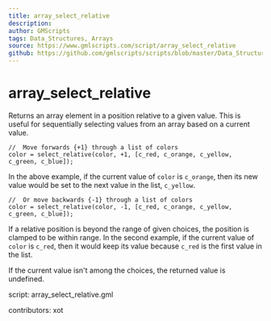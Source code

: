 ```yaml
---
title: array_select_relative
description: 
author: GMScripts
tags: Data_Structures, Arrays
source: https://www.gmlscripts.com/script/array_select_relative
github: https://github.com/gmlscripts/scripts/blob/master/Data_Structures/Arrays/array_select_relative.gml
---
```


array_select_relative
=====================

Returns an array element in a position relative to a given value. This is useful
for sequentially selecting values from an array based on a current value.

    //  Move forwards {+1} through a list of colors
    color = select_relative(color, +1, [c_red, c_orange, c_yellow, c_green, c_blue]);

In the above example, if the current value of `color` is `c_orange`, then its
new value would be set to the next value in the list, `c_yellow`.

    //  Or move backwards {-1} through a list of colors
    color = select_relative(color, -1, [c_red, c_orange, c_yellow, c_green, c_blue]);

If a relative position is beyond the range of given choices, the position is clamped
to be within range. In the second example, if the current value of `color` is `c_red`,
then it would keep its value because `c_red` is the first value in the list.

If the current value isn't among the choices, the returned value is undefined.

script: array_select_relative.gml

contributors: xot
